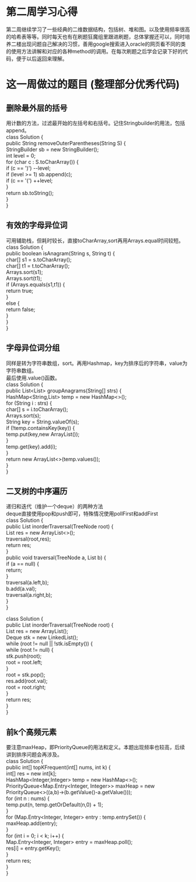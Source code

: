 # 第二周学习心得  
 第二周继续学习了一些经典的二维数据结构，包括树、堆和图。以及使用频率很高的哈希表等等。同时每天也有在刷题狂魔组里跟进刷题，总体掌握还可以，同时培养二楼出现问题自己解决的习惯，善用google搜索进入oracle的网页看不同的类的使用方法讲解和对应的各种method的调用。在每次刷题之后学会记录下好的代码，便于以后返回来理解。 
# 这一周做过的题目 (整理部分优秀代码)
## 删除最外层的括号  
用计数的方法，过滤最开始的左括号和右括号。记住Stringbuilder的用法，包括append。  
class Solution {  
    public String removeOuterParentheses(String S) {  
        StringBuilder sb = new StringBuilder();  
        int level = 0;  
        for (char c : S.toCharArray()) {  
            if (c == ')') --level;  
            if (level >= 1) sb.append(c);  
            if (c == '(') ++level;  
        }  
        return sb.toString();  
    }  
}  
## 有效的字母异位词  
可用辅助栈，但耗时较长，直接toCharArray,sort再用Arrays.equal时间较短。  
class Solution {  
    public boolean isAnagram(String s, String t) {  
        char[] s1 = s.toCharArray();  
        char[] t1 = t.toCharArray();  
        Arrays.sort(s1);  
        Arrays.sort(t1);  
        if (Arrays.equals(s1,t1)) {  
            return true;  
        }  
        else {  
            return false;  
        }  
    }  
}  
## 字母异位词分组  
同样是转为字符串数组，sort。再用Hashmap，key为排序后的字符串，value为字符串数组。  
最后使用.value()函数。  
class Solution {  
    public List<List<String>> groupAnagrams(String[] strs) {  
        HashMap<String,List<String>> temp = new HashMap<>();  
        for (String i : strs) {   
            char[] s = i.toCharArray();   
            Arrays.sort(s);   
            String key = String.valueOf(s);  
            if (!temp.containsKey(key)) {  
                temp.put(key,new ArrayList());  
            }   
            temp.get(key).add(i);  
        }  
        return new ArrayList<>(temp.values());  
    }           
}        
  
##  二叉树的中序遍历  
递归和迭代（维护一个deque）的两种方法  
deque直接使用pop和push即可，特殊情况使用pollFirst和addFirst      
class Solution {      
    public List<Integer> inorderTraversal(TreeNode root) {   
        List<Integer> res = new ArrayList<>();     
        traversal(root,res);    
        return res;    
    }  
    public void traversal(TreeNode a, List<Integer> b) {   
        if (a == null) {     
            return;     
        }       
        traversal(a.left,b);     
        b.add(a.val);     
        traversal(a.right,b);     
    }     
}     

class Solution {        
    public List<Integer> inorderTraversal(TreeNode root) {        
        List<Integer> res = new ArrayList<Integer>();       
        Deque<TreeNode> stk = new LinkedList<TreeNode>();        
        while (root != null || !stk.isEmpty()) {       
            while (root != null) {       
                stk.push(root);       
                root = root.left;       
            }      
            root = stk.pop();         
            res.add(root.val);       
            root = root.right;      
        }     
        return res;     
    }      
}    
  
##   前k个高频元素    
要注意maxHeap，即PriorityQueue的用法和定义。本题出现频率也较高，后续讲到排序问题会再涉及。  
class Solution {     
    public int[] topKFrequent(int[] nums, int k) {     
        int[] res = new int[k];       
        HashMap<Integer,Integer> temp = new HashMap<>();       
        PriorityQueue<Map.Entry<Integer, Integer>> maxHeap = new PriorityQueue<>((a,b)->(b.getValue()-a.getValue()));      
        for (int n : nums) {      
            temp.put(n, temp.getOrDefault(n,0) + 1);       
        }       
        for (Map.Entry<Integer, Integer> entry : temp.entrySet()) {        
            maxHeap.add(entry);      
        }        
        for (int i = 0; i < k; i++) {     
            Map.Entry<Integer, Integer> entry = maxHeap.poll();    
            res[i] = entry.getKey();      
        }       
        return res;      
    }       
}       
